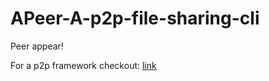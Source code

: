 # APeer-A-p2p-file-sharing-cli
Peer appear!

For a p2p framework checkout: [link](https://github.com/Aadeesh11/Network-Programming)
